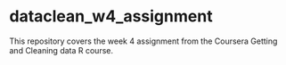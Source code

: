 # dataclean_w4_assignment
This repository covers the week 4 assignment from the Coursera Getting and Cleaning data R course.
